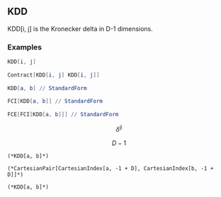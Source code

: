 ##  KDD 

KDD[i, j] is the Kronecker delta in D-1 dimensions.

###  Examples 

```mathematica
KDD[i, j] 
 
Contract[KDD[i, j] KDD[i, j]] 
 
KDD[a, b] // StandardForm 
 
FCI[KDD[a, b]] // StandardForm 
 
FCE[FCI[KDD[a, b]]] // StandardForm
```

$$\delta ^{ij}$$

$$D-1$$

```
(*KDD[a, b]*)

(*CartesianPair[CartesianIndex[a, -1 + D], CartesianIndex[b, -1 + D]]*)

(*KDD[a, b]*)
```